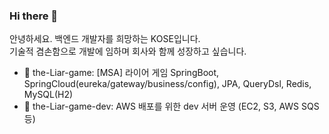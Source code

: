 ### Hi there 👋

<!--
**gosekose/gosekose** is a ✨ _special_ ✨ repository because its `README.md` (this file) appears on your GitHub profile.

-->

안녕하세요. 백엔드 개발자를 희망하는 KOSE입니다. </br>
기술적 겸손함으로 개발에 임하며 회사와 함께 성장하고 싶습니다. </br>

- 🌱 the-Liar-game: [MSA] 라이어 게임 SpringBoot, SpringCloud(eureka/gateway/business/config), JPA, QueryDsl, Redis, MySQL(H2)
- 🔭 the-Liar-game-dev: AWS 배포를 위한 dev 서버 운영 (EC2, S3, AWS SQS 등)

